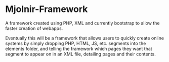 # Mjolnir-Framework
A framework created using PHP, XML and currently bootstrap to allow the faster creation of webapps.

Eventually this will be a framework that allows users to quickly create online systems by simply dropping PHP, HTML, JS, etc. segments into the elements folder, and telling the framework which pages they want that segment to appear on in an XML file, detailing pages and their contents.

